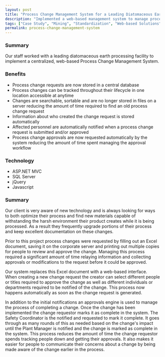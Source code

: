 ```yaml
---
layout: post
title: "Process Change Management System for a Leading Diatomaceous Earth Processing Company"
description: "Implemented a web-based management system to manage process changes at a leading diatomaceous earth processing facility."
tags: ["Case Study", "Mining", "Standardization", "Web-based Solutions", "Database Management"]
permalink: process-change-management-system
---
```


<h3>Summary</h3>
<p class="left-align">Our staff worked with a leading diatomaceous earth processing facility to implement a centralized, web-based Process Change Management System. </p>

<h3>Benefits</h3>
<ul class="left-align">
	<li>Process change requests are now stored in a central database</li>
	<li>Process changes can be tracked throughout their lifecycle in one location accessible at anytime</li>
	<li>Changes are searchable, sortable and are no longer stored in files on a server reducing the amount of time required to find an old process change request</li>
	<li>Information about who created the change request is stored automatically</li>
	<li>Affected personnel are automatically notified when a process change request is submitted and/or approved</li>
	<li>Process change approvals are now requested automatically by the system reducing the amount of time spent managing the approval workflow</li>
</ul>

<h3>Technology</h3>
<ul class="left-align">
	<li>ASP.NET MVC</li>
	<li>SQL Server</li>
	<li>jQuery</li>
	<li>Javascript</li>
</ul>

<h3>Summary</h3>
<p class="left-align">Our client is very aware of new technology and is always looking for ways to both optimize their process and find new materials capable of withstanding the harsh environment their product creates while it is being processed. As a result they frequently upgrade portions of their process and keep excellent documentation on these changes.</p>

<p class="left-align">Prior to this project process changes were requested by filling out an Excel document, saving it on the corporate server and printing out multiple copies for people to review and approve the change. Managing this process required a significant amount of time relaying information and collecting approvals or modifications to the request before it could be approved.</p>

<p class="left-align">Our system replaces this Excel document with a web-based interface. When creating a new change request the creator can select different people or titles required to approve the change as well as different individuals or departments required to be notified of the change. This process now happens automatically as soon as the change request is generated. </p>

<p class="left-align">In addition to the initial notifications an approvals engine is used to manage the process of completing a change. Once the change has been implemented the change requestor marks it as complete in the system. The Safety Coordinator is the notified and requested to mark it complete. It goes through as many rounds of this as needed based on the change's impact until the Plant Manager is notified and the change is marked as complete in the system. This process reduces the amount of time the change requestor spends tracking people down and getting their approvals. It also makes it easier for people to communicate their concerns about a change by being made aware of the change earlier in the process.</p>

